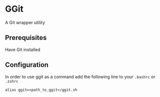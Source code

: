# GGit

A Git wrapper utility

## Prerequisites
Have Git installed

## Configuration
In order to use ggit as a command add the following line to your `.bashrc` or `.zshrc`
```
alias ggit=<path_to_ggit>/ggit.sh
```
